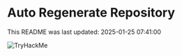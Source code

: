 # Auto Regenerate Repository

This README was last updated: 2025-01-25 07:41:00

 ![TryHackMe](https://tryhackme.com/badge/533634)
